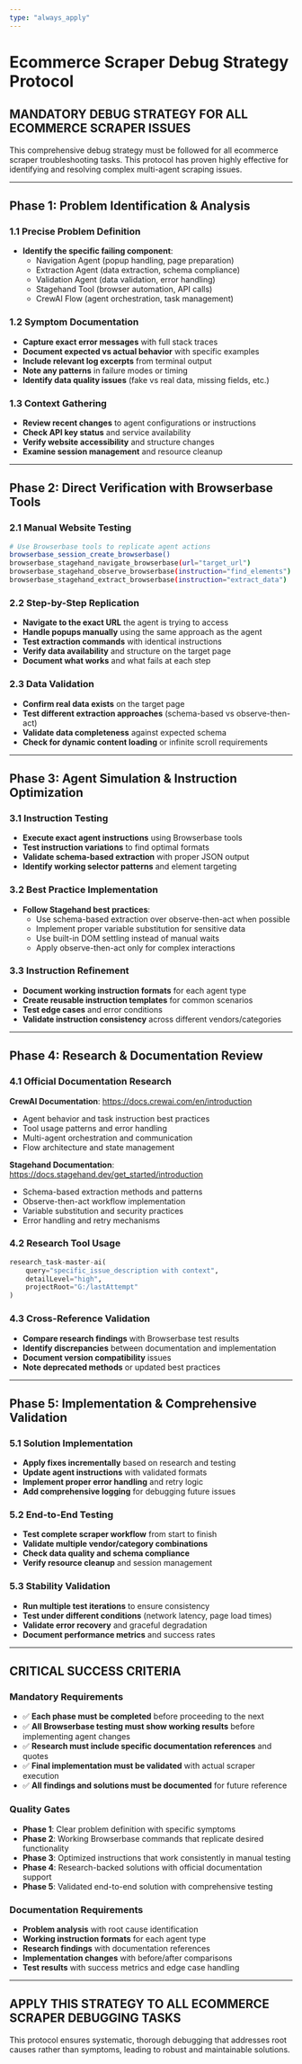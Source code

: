 ```yaml
---
type: "always_apply"
---
```


# Ecommerce Scraper Debug Strategy Protocol

## MANDATORY DEBUG STRATEGY FOR ALL ECOMMERCE SCRAPER ISSUES

This comprehensive debug strategy must be followed for all ecommerce scraper troubleshooting tasks. This protocol has proven highly effective for identifying and resolving complex multi-agent scraping issues.

---

## **Phase 1: Problem Identification & Analysis**

### 1.1 Precise Problem Definition
- **Identify the specific failing component**:
  - Navigation Agent (popup handling, page preparation)
  - Extraction Agent (data extraction, schema compliance)
  - Validation Agent (data validation, error handling)
  - Stagehand Tool (browser automation, API calls)
  - CrewAI Flow (agent orchestration, task management)

### 1.2 Symptom Documentation
- **Capture exact error messages** with full stack traces
- **Document expected vs actual behavior** with specific examples
- **Include relevant log excerpts** from terminal output
- **Note any patterns** in failure modes or timing
- **Identify data quality issues** (fake vs real data, missing fields, etc.)

### 1.3 Context Gathering
- **Review recent changes** to agent configurations or instructions
- **Check API key status** and service availability
- **Verify website accessibility** and structure changes
- **Examine session management** and resource cleanup

---

## **Phase 2: Direct Verification with Browserbase Tools**

### 2.1 Manual Website Testing
```bash
# Use Browserbase tools to replicate agent actions
browserbase_session_create_browserbase()
browserbase_stagehand_navigate_browserbase(url="target_url")
browserbase_stagehand_observe_browserbase(instruction="find_elements")
browserbase_stagehand_extract_browserbase(instruction="extract_data")
```

### 2.2 Step-by-Step Replication
- **Navigate to the exact URL** the agent is trying to access
- **Handle popups manually** using the same approach as the agent
- **Test extraction commands** with identical instructions
- **Verify data availability** and structure on the target page
- **Document what works** and what fails at each step

### 2.3 Data Validation
- **Confirm real data exists** on the target page
- **Test different extraction approaches** (schema-based vs observe-then-act)
- **Validate data completeness** against expected schema
- **Check for dynamic content loading** or infinite scroll requirements

---

## **Phase 3: Agent Simulation & Instruction Optimization**

### 3.1 Instruction Testing
- **Execute exact agent instructions** using Browserbase tools
- **Test instruction variations** to find optimal formats
- **Validate schema-based extraction** with proper JSON output
- **Identify working selector patterns** and element targeting

### 3.2 Best Practice Implementation
- **Follow Stagehand best practices**:
  - Use schema-based extraction over observe-then-act when possible
  - Implement proper variable substitution for sensitive data
  - Use built-in DOM settling instead of manual waits
  - Apply observe-then-act only for complex interactions

### 3.3 Instruction Refinement
- **Document working instruction formats** for each agent type
- **Create reusable instruction templates** for common scenarios
- **Test edge cases** and error conditions
- **Validate instruction consistency** across different vendors/categories

---

## **Phase 4: Research & Documentation Review**

### 4.1 Official Documentation Research
**CrewAI Documentation**: https://docs.crewai.com/en/introduction
- Agent behavior and task instruction best practices
- Tool usage patterns and error handling
- Multi-agent orchestration and communication
- Flow architecture and state management

**Stagehand Documentation**: https://docs.stagehand.dev/get_started/introduction
- Schema-based extraction methods and patterns
- Observe-then-act workflow implementation
- Variable substitution and security practices
- Error handling and retry mechanisms

### 4.2 Research Tool Usage
```python
research_task-master-ai(
    query="specific_issue_description with context",
    detailLevel="high",
    projectRoot="G:/lastAttempt"
)
```

### 4.3 Cross-Reference Validation
- **Compare research findings** with Browserbase test results
- **Identify discrepancies** between documentation and implementation
- **Document version compatibility** issues
- **Note deprecated methods** or updated best practices

---

## **Phase 5: Implementation & Comprehensive Validation**

### 5.1 Solution Implementation
- **Apply fixes incrementally** based on research and testing
- **Update agent instructions** with validated formats
- **Implement proper error handling** and retry logic
- **Add comprehensive logging** for debugging future issues

### 5.2 End-to-End Testing
- **Test complete scraper workflow** from start to finish
- **Validate multiple vendor/category combinations**
- **Check data quality and schema compliance**
- **Verify resource cleanup** and session management

### 5.3 Stability Validation
- **Run multiple test iterations** to ensure consistency
- **Test under different conditions** (network latency, page load times)
- **Validate error recovery** and graceful degradation
- **Document performance metrics** and success rates

---

## **CRITICAL SUCCESS CRITERIA**

### Mandatory Requirements
- ✅ **Each phase must be completed** before proceeding to the next
- ✅ **All Browserbase testing must show working results** before implementing agent changes
- ✅ **Research must include specific documentation references** and quotes
- ✅ **Final implementation must be validated** with actual scraper execution
- ✅ **All findings and solutions must be documented** for future reference

### Quality Gates
- **Phase 1**: Clear problem definition with specific symptoms
- **Phase 2**: Working Browserbase commands that replicate desired functionality
- **Phase 3**: Optimized instructions that work consistently in manual testing
- **Phase 4**: Research-backed solutions with official documentation support
- **Phase 5**: Validated end-to-end solution with comprehensive testing

### Documentation Requirements
- **Problem analysis** with root cause identification
- **Working instruction formats** for each agent type
- **Research findings** with documentation references
- **Implementation changes** with before/after comparisons
- **Test results** with success metrics and edge case handling

---

## **APPLY THIS STRATEGY TO ALL ECOMMERCE SCRAPER DEBUGGING TASKS**

This protocol ensures systematic, thorough debugging that addresses root causes rather than symptoms, leading to robust and maintainable solutions.
